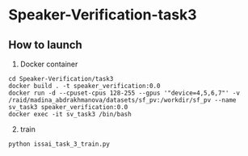 # Speaker-Verification-task3

## How to launch 
1. Docker container
```
cd Speaker-Verification/task3
docker build . -t speaker_verification:0.0
docker run -d --cpuset-cpus 128-255 --gpus '"device=4,5,6,7"' -v /raid/madina_abdrakhmanova/datasets/sf_pv:/workdir/sf_pv --name sv_task3 speaker_verification:0.0
docker exec -it sv_task3 /bin/bash
```
2. train 
```
python issai_task_3_train.py
```
